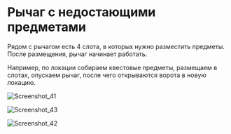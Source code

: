 # Рычаг с недостающими предметами

Рядом с рычагом есть 4 слота, в которых нужно разместить предметы. После размещения, рычаг начинает работать.

Например, по локации собираем квестовые предметы, размещаем в слотах, опускаем рычаг, после чего открываются ворота в новую локацию.

![Screenshot_41](https://github.com/user-attachments/assets/ca8b0344-c457-479d-9f7d-0a3fce86e322)

![Screenshot_43](https://github.com/user-attachments/assets/2ed6d5c9-f865-4076-ac76-f46bb9bd7df8)

![Screenshot_42](https://github.com/user-attachments/assets/9e6b3beb-e71c-4e66-b9ea-17b2e0a65bf8)

